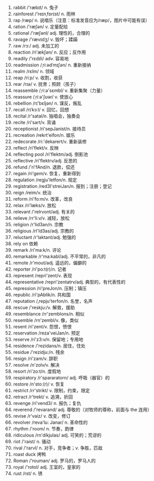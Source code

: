 1. rabbit /'ræbɪt/ n. 兔子
2. rainforest /'reɪnˌfɒrɪst/ n. 雨林
3. rap /ræp/ n. 说唱乐（注意：标准发音应为/ræp/，图片中可能有误）
4. ration /'ræʃən/ v. 定量配给
5. rational /'ræʃənl/ adj. 理性的，合理的
6. ravage /'rævɪdʒ/ v. 毁坏；蹂躏
7. raw /rɔː/ adj. 未加工的
8. reaction /ri'ækʃən/ n. 反应；反作用
9. readily /'rɛdɪli/ adv. 容易地
10. readmission /ˌriːədˈmɪʃən/ n. 重新接纳
11. realm /rɛlm/ n. 领域
12. reap /riːp/ v. 收割，收获
13. rear /rɪə/ v. 抚育；照顾（孩子）
14. reassemble /ˌriːə'sɛmbl/ v. 重新集聚（力量）
15. reassure /ˌriːə'ʃʊər/ v. 使放心
16. rebellion /rɪ'bɛljən/ n. 谋反，叛乱
17. recall /rɪˈkɔːl/ v. 回忆，回想
18. recital /r'satal/n. 独唱会，独奏会
19. recite /ri'sart/v. 背诵
20. receptionist /ri'sepJanist/n. 接待员
21. recreation /rekrt'eifon/n. 娱乐
22. redecorate /ri:'dekarert/v. 重新装修
23. reflect /ri'flekt/v. 反映
24. reflecting pool /ri'flektm/adj. 倒影池
25. reflective /ri'flektrv/adj. 反思的
26. refund /'ri'fAnd/n. 退款，偿还
27. regain /ri'gem/v. 恢复，重新得到
28. regulation /regju'letfon/n. 规定
29. registration /red3I'streiJan/n. 报到；注册；登记
30. reign /reim/v. 统治
31. reform /ri'fo:m/v. 改革，改良
32. relax /ri'læks/v. 放松
33. relevant /'relrvont/adj. 有关的
34. relieve /rr'li:v/v. 减轻，放松
35. religion /r'lid3an/n. 宗教
36. religious /rI'ld3as/adj. 宗教的
37. reluctant /r'laktant/adj. 勉强的
38. rely on 依赖
39. remark /ri'ma:k/n. 评论
40. remarkable /r'ma:kabl/adj. 不平常的，非凡的
41. remote /r'mout/adj. 遥远的，偏僻的
42. reporter /ri'po:t(r)/n. 记者
43. represent /repri'zent/v. 表现
44. representative /repri'zentatrv/adj. 典型的，有代表性的
45. repression /ri'preJon/n. 压制；镇压
46. republic /ri'pAblik/n. 共和国
47. reputation /,repju'terfon/n. 名誉，名声
48. rescue /'reskju:/v. 解救，援助
49. resemblance /rr'zemblons/n. 相似
50. resemble /rn'zembl/v. 像，类似
51. resent /ri'zent/v. 怨恨，愤恨
52. reservation /reza'veiJan/n. 预定
53. reserve /ri'z3:v/n. 保留地；专用地
54. residence /'rezidans/n. 居住，住处
55. residue /'rezidju:/n. 残余
56. resign /ri'zam/v. 辞职
57. resolve /n'zolv/v. 解决
58. resort /ri'zo:t/n. 度假地
59. respiratory /r'spararatorn/ adj. 呼吸（器官）的
60. restore /n'sto:(r)/ v. 恢复
61. restrict /rr'strikt/ v. 限制，约束，限定
62. retract /r'trekt/ v. 追溯，折回
63. revenge /ri'vend3/ n. 报仇；复仇
64. reverend /'revarand/ adj. 尊敬的（对牧师的尊称，前面与 the 连用）
65. revise /r'vaiz/ v. 改变，修订
66. revolver /reva'lu: Janar/ n. 革命性的
67. rhythm /'room/ n. 节奏，韵律
68. ridiculous /rn'dikjulas/ adj. 可笑的；荒谬的
69. riot /'raist/ n. 骚动
70. rival /'rarvl/ n. 对手，竞争者；v. 争胜，匹敌
71. roast duck 烤鸭
72. Roman /'rouman/ adj. 罗马的，罗马人的
73. royal /'rotol/ adj. 王室的，皇家的
74. rust /rst/ n. 锈
